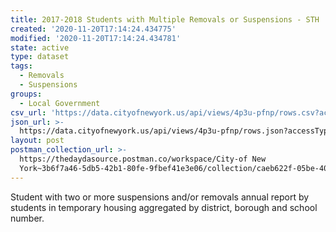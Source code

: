 ```yaml
---
title: 2017-2018 Students with Multiple Removals or Suspensions - STH
created: '2020-11-20T17:14:24.434775'
modified: '2020-11-20T17:14:24.434781'
state: active
type: dataset
tags:
  - Removals
  - Suspensions
groups:
  - Local Government
csv_url: 'https://data.cityofnewyork.us/api/views/4p3u-pfnp/rows.csv?accessType=DOWNLOAD'
json_url: >-
  https://data.cityofnewyork.us/api/views/4p3u-pfnp/rows.json?accessType=DOWNLOAD
layout: post
postman_collection_url: >-
  https://thedaydasource.postman.co/workspace/City-of New
  York~3b6f7a46-5db5-42b1-80fe-9fbef41e3e06/collection/caeb622f-05be-40a4-bbcd-8ef73ebaeae7
---
```

Student with two or more suspensions and/or removals annual report by students in temporary housing aggregated by district, borough and school number.
